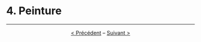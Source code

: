 # 4. Peinture

---
<p align="center"><a href="./3-construction.md">< Précédent</a> – <a href="./5-electronique.md">Suivant ></a></p>